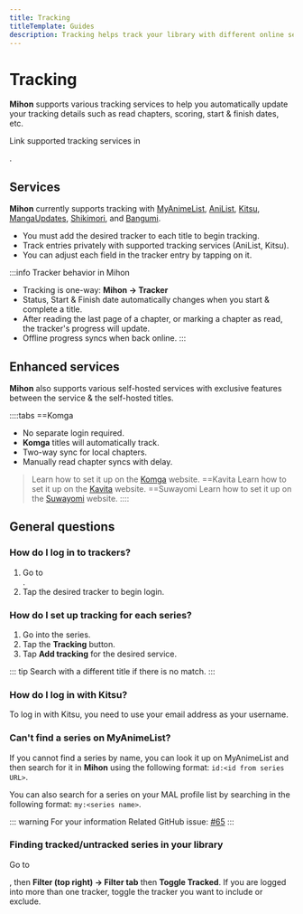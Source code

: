 ```yaml
---
title: Tracking
titleTemplate: Guides
description: Tracking helps track your library with different online services.
---
```


# Tracking
**Mihon** supports various tracking services to help you automatically update your tracking details such as read chapters, scoring, start & finish dates, etc.

Link supported tracking services in <nav to="tracking">.

## Services

**Mihon** currently supports tracking with [MyAnimeList](https://myanimelist.net/), [AniList](https://anilist.co/), [Kitsu](https://kitsu.app/), [MangaUpdates](https://www.mangaupdates.com/), [Shikimori](https://shikimori.one/), and [Bangumi](https://bangumi.tv/).

* You must add the desired tracker to each title to begin tracking.
* Track entries privately with supported tracking services (AniList, Kitsu).
* You can adjust each field in the tracker entry by tapping on it.

:::info Tracker behavior in Mihon
- Tracking is one-way: **Mihon -> Tracker**
- Status, Start & Finish date automatically changes when you start & complete a title.
- After reading the last page of a chapter, or marking a chapter as read, the tracker's progress will update.
- Offline progress syncs when back online.
:::

## Enhanced services

**Mihon** also supports various self-hosted services with exclusive features between the service & the self-hosted titles.

::::tabs
==Komga
- No separate login required.
- **Komga** titles will automatically track.
- Two-way sync for local chapters.
- Manually read chapter syncs with delay.

> Learn how to set it up on the [Komga](https://komga.org/) website.
==Kavita
> Learn how to set it up on the [Kavita](https://www.kavitareader.com/) website.
==Suwayomi
> Learn how to set it up on the [Suwayomi](https://suwayomi.org/) website.
::::

## General questions

### How do I log in to trackers?
1. Go to <nav to="tracking">.
1. Tap the desired tracker to begin login.

### How do I set up tracking for each series?
1. Go into the series.
1. Tap the **Tracking** button.
1. Tap **Add tracking** for the desired service.

::: tip
Search with a different title if there is no match.
:::

### How do I log in with Kitsu?
To log in with Kitsu, you need to use your email address as your username.

### Can't find a series on MyAnimeList?
If you cannot find a series by name, you can look it up on MyAnimeList and then search for it in **Mihon** using the following format: `id:<id from series URL>`.

You can also search for a series on your MAL profile list by searching in the following format: `my:<series name>`.

::: warning For your information
Related GitHub issue: [#65](https://git.mihon.tech/tachiyomi/tachiyomi/issues/65)
:::

### Finding tracked/untracked series in your library
Go to <nav to="main_library">, then **Filter (top right) -> Filter tab** then **Toggle Tracked**.
If you are logged into more than one tracker, toggle the tracker you want to include or exclude.
